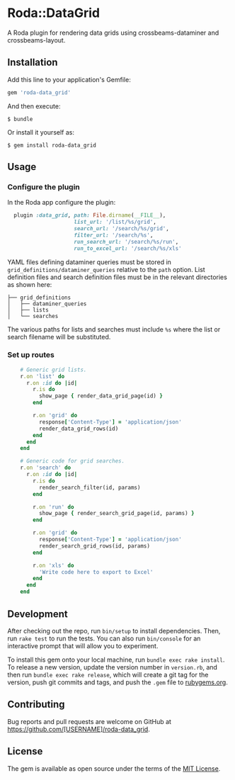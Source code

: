 # Roda::DataGrid

A Roda plugin for rendering data grids using crossbeams-dataminer and crossbeams-layout.

## Installation

Add this line to your application's Gemfile:

```ruby
gem 'roda-data_grid'
```

And then execute:

    $ bundle

Or install it yourself as:

    $ gem install roda-data_grid

## Usage

### Configure the plugin

In the Roda app configure the plugin:

```ruby
  plugin :data_grid, path: File.dirname(__FILE__),
                     list_url: '/list/%s/grid',
                     search_url: '/search/%s/grid',
                     filter_url: '/search/%s',
                     run_search_url: '/search/%s/run',
                     run_to_excel_url: '/search/%s/xls'
```

YAML files defining dataminer queries must be stored in `grid_definitions/dataminer_queries` relative to the `path` option.
List definition files and search definition files must be in the relevant directories as shown here:

    ├── grid_definitions
    │   ├── dataminer_queries
    │   ├── lists
    │   └── searches

The various paths for lists and searches must include `%s` where the list or search filename will be substituted.

### Set up routes

```ruby
    # Generic grid lists.
    r.on 'list' do
      r.on :id do |id|
        r.is do
          show_page { render_data_grid_page(id) }
        end

        r.on 'grid' do
          response['Content-Type'] = 'application/json'
          render_data_grid_rows(id)
        end
      end
    end

    # Generic code for grid searches.
    r.on 'search' do
      r.on :id do |id|
        r.is do
          render_search_filter(id, params)
        end

        r.on 'run' do
          show_page { render_search_grid_page(id, params) }
        end

        r.on 'grid' do
          response['Content-Type'] = 'application/json'
          render_search_grid_rows(id, params)
        end

        r.on 'xls' do
          'Write code here to export to Excel'
        end
      end
    end
```

## Development

After checking out the repo, run `bin/setup` to install dependencies. Then, run `rake test` to run the tests. You can also run `bin/console` for an interactive prompt that will allow you to experiment.

To install this gem onto your local machine, run `bundle exec rake install`. To release a new version, update the version number in `version.rb`, and then run `bundle exec rake release`, which will create a git tag for the version, push git commits and tags, and push the `.gem` file to [rubygems.org](https://rubygems.org).

## Contributing

Bug reports and pull requests are welcome on GitHub at https://github.com/[USERNAME]/roda-data_grid.


## License

The gem is available as open source under the terms of the [MIT License](http://opensource.org/licenses/MIT).

